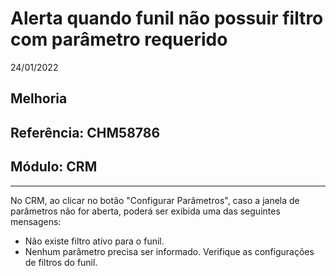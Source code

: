 # Alerta quando funil não possuir filtro com parâmetro requerido
24/01/2022
## Melhoria
## Referência: CHM58786
## Módulo: CRM
***

No CRM, ao clicar no botão "Configurar Parâmetros", caso a janela de parâmetros não for aberta, poderá ser exibida uma das seguintes mensagens:

* Não existe filtro ativo para o funil.
* Nenhum parâmetro precisa ser informado. Verifique as configurações de filtros do funil.